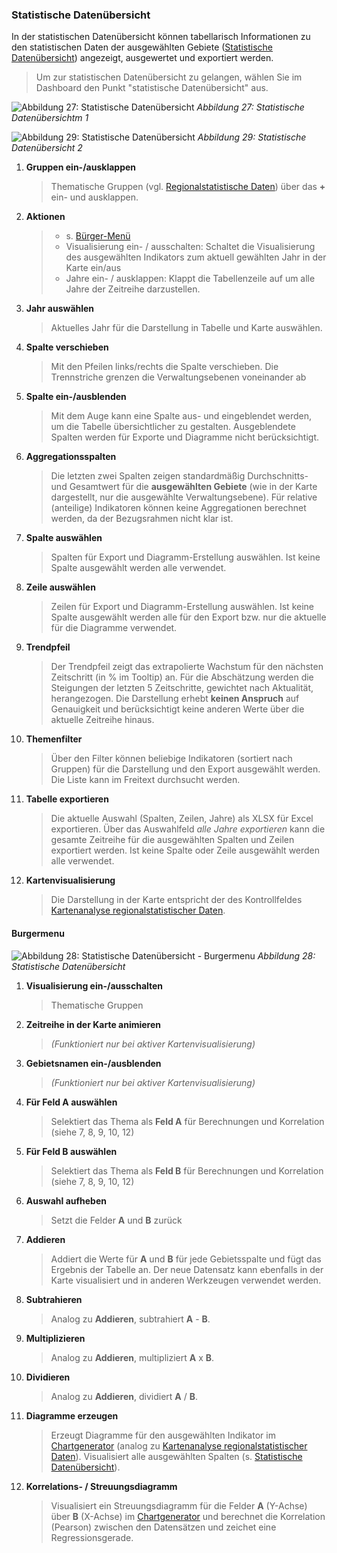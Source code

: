 ### Statistische Datenübersicht

In der statistischen Datenübersicht können tabellarisch Informationen zu den statistischen Daten der ausgewählten Gebiete ([Statistische Datenübersicht](#markdown-header-statistische-datenübersicht)) angezeigt, ausgewertet und exportiert werden.

  > Um zur statistischen Datenübersicht zu gelangen, wählen Sie im Dashboard den Punkt "statistische Datenübersicht" aus. 
  
![Abbildung 27: Statistische Datenübersicht](https://github.com/AlexandraKanapki/cosi/blob/COSI-handbuch/cosi/manuals/statistische%20datenu%CC%88bersciht1.png?raw=true)
*Abbildung 27: Statistische Datenübersichtm 1*

![Abbildung 29: Statistische Datenübersicht](https://github.com/AlexandraKanapki/cosi/blob/COSI-handbuch/cosi/manuals/statistischedatenu%CC%88bersicht2.png?raw=true)
*Abbildung 29: Statistische Datenübersicht 2*



1. **Gruppen ein-/ausklappen**
   > Thematische Gruppen (vgl. [Regionalstatistische Daten](./kartenvisualisierung.md)) über das **+** ein- und ausklappen.
2. **Aktionen**
   > - s. [Bürger-Menü](#markdown-header-burgermenü)
   > - Visualisierung ein- / ausschalten: Schaltet die Visualisierung des ausgewählten Indikators zum aktuell gewählten Jahr in der Karte ein/aus
   > - Jahre ein- / ausklappen: Klappt die Tabellenzeile auf um alle Jahre der Zeitreihe darzustellen.
3. **Jahr auswählen**
   > Aktuelles Jahr für die Darstellung in Tabelle und Karte auswählen.
4. **Spalte verschieben**
   > Mit den Pfeilen links/rechts die Spalte verschieben. Die Trennstriche grenzen die Verwaltungsebenen voneinander ab
5. **Spalte ein-/ausblenden**
   > Mit dem Auge kann eine Spalte aus- und eingeblendet werden, um die Tabelle übersichtlicher zu gestalten. Ausgeblendete Spalten werden für Exporte und Diagramme nicht berücksichtigt.
6. **Aggregationsspalten**
   > Die letzten zwei Spalten zeigen standardmäßig Durchschnitts- und Gesamtwert für die **ausgewählten Gebiete** (wie in der Karte dargestellt, nur die ausgewählte Verwaltungsebene). Für relative (anteilige) Indikatoren können keine Aggregationen berechnet werden, da der Bezugsrahmen nicht klar ist.
7. **Spalte auswählen**
   > Spalten für Export und Diagramm-Erstellung auswählen. Ist keine Spalte ausgewählt werden alle verwendet.
8. **Zeile auswählen**
   > Zeilen für Export und Diagramm-Erstellung auswählen. Ist keine Spalte ausgewählt werden alle für den Export bzw. nur die aktuelle für die Diagramme verwendet.
9. **Trendpfeil**
   > Der Trendpfeil zeigt das extrapolierte Wachstum für den nächsten Zeitschritt (in % im Tooltip) an. Für die Abschätzung werden die Steigungen der letzten 5 Zeitschritte, gewichtet nach Aktualität, herangezogen. Die Darstellung erhebt **keinen Anspruch** auf Genauigkeit und berücksichtigt keine anderen Werte über die aktuelle Zeitreihe hinaus.
10. **Themenfilter**
      > Über den Filter können beliebige Indikatoren (sortiert nach Gruppen) für die Darstellung und den Export ausgewählt werden. Die Liste kann im Freitext durchsucht werden.
11. **Tabelle exportieren**
      > Die aktuelle Auswahl (Spalten, Zeilen, Jahre) als XLSX für Excel exportieren. Über das Auswahlfeld *alle Jahre exportieren* kann die gesamte Zeitreihe für die ausgewählten Spalten und Zeilen exportiert werden. Ist keine Spalte oder Zeile ausgewählt werden alle verwendet.
12. **Kartenvisualisierung**
      > Die Darstellung in der Karte entspricht der des Kontrollfeldes [Kartenanalyse regionalstatistischer Daten](./kartenvisualisierung.md).

#### Burgermenu
![Abbildung 28: Statistische Datenübersicht - Burgermenu](../utils/assets/screenshots/statdashboard_burgermenu.PNG)
*Abbildung 28: Statistische Datenübersicht*

1. **Visualisierung ein-/ausschalten**
   > Thematische Gruppen
2. **Zeitreihe in der Karte animieren**
   > *(Funktioniert nur bei aktiver Kartenvisualisierung)*
3. **Gebietsnamen ein-/ausblenden**
   > *(Funktioniert nur bei aktiver Kartenvisualisierung)*
4. **Für Feld A auswählen**
   > Selektiert das Thema als **Feld A** für Berechnungen und Korrelation (siehe 7, 8, 9, 10, 12)
5. **Für Feld B auswählen**
   > Selektiert das Thema als **Feld B** für Berechnungen und Korrelation (siehe 7, 8, 9, 10, 12)
6. **Auswahl aufheben**
   > Setzt die Felder **A** und **B** zurück
7. **Addieren**
   > Addiert die Werte für **A** und **B** für jede Gebietsspalte und fügt das Ergebnis der Tabelle an. Der neue Datensatz kann ebenfalls in der Karte visualisiert und in anderen Werkzeugen verwendet werden.
8. **Subtrahieren**
   > Analog zu **Addieren**, subtrahiert **A** - **B**.
9. **Multiplizieren**
   > Analog zu **Addieren**, multipliziert **A** x **B**.
10. **Dividieren**
      > Analog zu **Addieren**, dividiert **A** / **B**.
11. **Diagramme erzeugen**
      > Erzeugt Diagramme für den ausgewählten Indikator im [Chartgenerator](./chartgenerator.md) (analog zu [Kartenanalyse regionalstatistischer Daten](./kartenvisualisierung.md)). Visualisiert alle ausgewählten Spalten (s. [Statistische Datenübersicht](#markdown-header-statistische-datenübersicht)).
12. **Korrelations- / Streuungsdiagramm**
      > Visualisiert ein Streuungsdiagramm für die Felder **A** (Y-Achse) über **B** (X-Achse) im [Chartgenerator](./chartgenerator.md) und berechnet die Korrelation (Pearson) zwischen den Datensätzen und zeichet eine Regressionsgerade.
